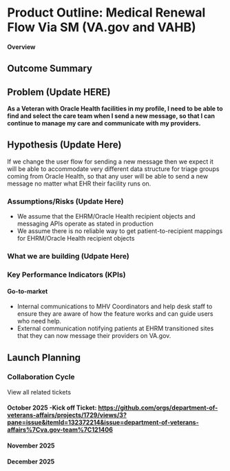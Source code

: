 # Product Outline: Medical Renewal Flow Via SM (VA.gov and VAHB)


#### Overview




## Outcome Summary



## Problem  (Update HERE)
**As a Veteran with Oracle Health facilities in my profile, I need to be able to find and select the care team when I send a new message, so that I can continue to manage my care and communicate with my providers.**




## Hypothesis (Update Here)
If we change the user flow for sending a new message then we expect it will be able to accommodate very different data structure for triage groups coming from Oracle Health, so that any user will be able to send a new message no matter what EHR their facility runs on.


### Assumptions/Risks (Update Here)

- We assume that the EHRM/Oracle Health recipient objects and messaging APIs operate as stated in production
- We assume there is no reliable way to get patient-to-recipient mappings for EHRM/Oracle Health recipient objects

### What we are building (Udpate Here)




### Key Performance Indicators (KPIs)


#### Go-to-market 
- Internal communications to MHV Coordinators and help desk staff to ensure they are aware of how the feature works and can guide users who need help.
- External communication notifying patients at EHRM transitioned sites that they can now message their providers on VA.gov.


## Launch Planning

### Collaboration Cycle
View all related tickets

#### October 2025 -Kick off Ticket: https://github.com/orgs/department-of-veterans-affairs/projects/1729/views/3?pane=issue&itemId=132372214&issue=department-of-veterans-affairs%7Cva.gov-team%7C121406

#### November 2025

#### December 2025

